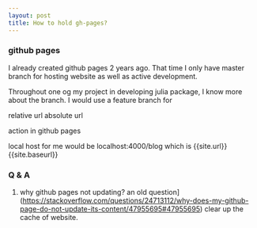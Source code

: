 ```yaml
---
layout: post
title: How to hold gh-pages?
---
```




### github pages

I already created github pages 2 years ago. That time I only have master branch for hosting website as well as active development. 

Throughout one og my project in developing julia package, I know more about the branch. I would use a feature branch for 

relative url absolute url

action in github pages

local host for me would be localhost:4000/blog which is {{site.url}}{{site.baseurl}}


### Q & A
1. why github pages not updating? an old question](https://stackoverflow.com/questions/24713112/why-does-my-github-page-do-not-update-its-content/47955695#47955695)
clear up the cache of website.